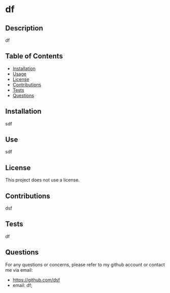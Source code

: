 # df
## Description
df
## Table of Contents
- [Installation](#installation)
- [Usage](#usage)
- [License](#license)
- [Contributions](#contributions)
- [Tests](#tests)
- [Questions](#questions)
    
## Installation
sdf
    
## Use
sdf
    
## License
This project does not use a license.
      
    
## Contributions
dsf
    
## Tests
df
    
## Questions
For any questions or concerns, please refer to my github account or contact me via email: 
- https://github.com/dsf
- email: df;